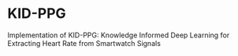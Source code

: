 # KID-PPG
Implementation of KID-PPG: Knowledge Informed Deep Learning for Extracting Heart Rate from Smartwatch Signals
